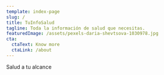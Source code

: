 ```yaml
---
template: index-page
slug: /
title: TuInfoSalud
tagline: Toda la información de salud que necesitas.
featuredImage: /assets/pexels-daria-shevtsova-1030978.jpg
cta:
  ctaText: Know more
  ctaLink: /about
---
```

Salud a tu alcance